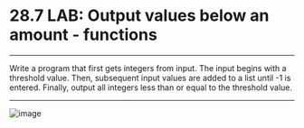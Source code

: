 # 28.7 LAB: Output values below an amount - functions

---

Write a program that first gets integers from input. The input begins with a threshold value. Then, subsequent input values are added to a list until -1 is entered. Finally, output all integers less than or equal to the threshold value.

---

![image](https://github.com/PonguTracer/output-values/assets/67764701/617718f2-af51-46c6-bd22-2781ae7197bb)
